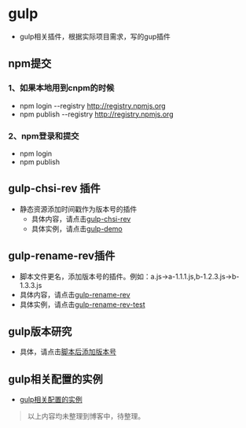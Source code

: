 # gulp

- gulp相关插件，根据实际项目需求，写的gup插件

## npm提交

### 1、如果本地用到cnpm的时候

- npm login --registry <http://registry.npmjs.org>
- npm publish --registry http://registry.npmjs.org

### 2、npm登录和提交

- npm login
- npm publish


## gulp-chsi-rev 插件

- 静态资源添加时间戳作为版本号的插件
  - 具体内容，请点击[gulp-chsi-rev](gulp-chsi-rev/readme.md)
  - 具体实例，请点击[gulp-demo](demo/html/demo.html)

## gulp-rename-rev插件

- 脚本文件更名，添加版本号的插件。例如：a.js->a-1.1.1.js,b-1.2.3.js->b-1.3.3.js
- 具体内容，请点击[gulp-rename-rev](gulp-rename-rev/readme.md)
- 具体实例，请点击[gulp-rename-rev-test](gulp-rename-rev-test/)

## gulp版本研究
- 具体，请点击[脚本后添加版本号](rev-demo/html/index.html)

## gulp相关配置的实例
- [gulp相关配置的实例](gulpTest)



> 以上内容均未整理到博客中，待整理。